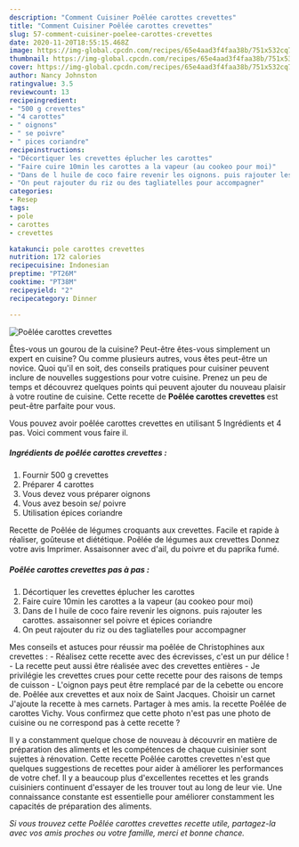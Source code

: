 ```yaml
---
description: "Comment Cuisiner Poêlée carottes crevettes"
title: "Comment Cuisiner Poêlée carottes crevettes"
slug: 57-comment-cuisiner-poelee-carottes-crevettes
date: 2020-11-20T18:55:15.468Z
image: https://img-global.cpcdn.com/recipes/65e4aad3f4faa38b/751x532cq70/poelee-carottes-crevettes-photo-principale-de-la-recette.jpg
thumbnail: https://img-global.cpcdn.com/recipes/65e4aad3f4faa38b/751x532cq70/poelee-carottes-crevettes-photo-principale-de-la-recette.jpg
cover: https://img-global.cpcdn.com/recipes/65e4aad3f4faa38b/751x532cq70/poelee-carottes-crevettes-photo-principale-de-la-recette.jpg
author: Nancy Johnston
ratingvalue: 3.5
reviewcount: 13
recipeingredient:
- "500 g crevettes"
- "4 carottes"
- " oignons"
- " se poivre"
- " pices coriandre"
recipeinstructions:
- "Décortiquer les crevettes éplucher les carottes"
- "Faire cuire 10min les carottes a la vapeur (au cookeo pour moi)"
- "Dans de l huile de coco faire revenir les oignons. puis rajouter les carottes. assaisonner sel poivre et épices coriandre"
- "On peut rajouter du riz ou des tagliatelles pour accompagner"
categories:
- Resep
tags:
- pole
- carottes
- crevettes

katakunci: pole carottes crevettes 
nutrition: 172 calories
recipecuisine: Indonesian
preptime: "PT26M"
cooktime: "PT38M"
recipeyield: "2"
recipecategory: Dinner

---
```



![Poêlée carottes crevettes](https://img-global.cpcdn.com/recipes/65e4aad3f4faa38b/751x532cq70/poelee-carottes-crevettes-photo-principale-de-la-recette.jpg)

Êtes-vous un gourou de la cuisine? Peut-être êtes-vous simplement un expert en cuisine? Ou comme plusieurs autres, vous êtes peut-être un novice. Quoi qu'il en soit, des conseils pratiques pour cuisiner peuvent inclure de nouvelles suggestions pour votre cuisine. Prenez un peu de temps et découvrez quelques points qui peuvent ajouter du nouveau plaisir à votre routine de cuisine. Cette recette de <strong> Poêlée carottes crevettes </strong> est peut-être parfaite pour vous.

<!--inarticleads1-->

Vous pouvez avoir poêlée carottes crevettes en utilisant 5 Ingrédients et 4 pas. Voici comment vous faire il.

##### Ingrédients de poêlée carottes crevettes :

1. Fournir 500 g crevettes
1. Préparer 4 carottes
1. Vous devez vous préparer  oignons
1. Vous avez besoin  se/ poivre
1. Utilisation  épices coriandre


Recette de Poêlée de légumes croquants aux crevettes. Facile et rapide à réaliser, goûteuse et diététique. Poêlée de légumes aux crevettes Donnez votre avis Imprimer. Assaisonner avec d&#39;ail, du poivre et du paprika fumé. 

<!--inarticleads2-->

##### Poêlée carottes crevettes pas à pas :

1. Décortiquer les crevettes éplucher les carottes
1. Faire cuire 10min les carottes a la vapeur (au cookeo pour moi)
1. Dans de l huile de coco faire revenir les oignons. puis rajouter les carottes. assaisonner sel poivre et épices coriandre
1. On peut rajouter du riz ou des tagliatelles pour accompagner


Mes conseils et astuces pour réussir ma poêlée de Christophines aux crevettes : - Réalisez cette recette avec des écrevisses, c&#39;est un pur délice ! - La recette peut aussi être réalisée avec des crevettes entières - Je privilégie les crevettes crues pour cette recette pour des raisons de temps de cuisson - L&#39;oignon pays peut être remplacé par de la cebette ou encore de. Poêlée aux crevettes et aux noix de Saint Jacques. Choisir un carnet J&#39;ajoute la recette à mes carnets. Partager à mes amis. la recette Poêlée de carottes Vichy. Vous confirmez que cette photo n&#39;est pas une photo de cuisine ou ne correspond pas à cette recette ? 

<!--inarticleads1-->

<p>
Il y a constamment quelque chose de nouveau à découvrir en matière de préparation des aliments et les compétences de chaque cuisinier sont sujettes à rénovation. Cette recette Poêlée carottes crevettes n'est que quelques suggestions de recettes pour aider à améliorer les performances de votre chef. Il y a beaucoup plus d'excellentes recettes et les grands cuisiniers continuent d'essayer de les trouver tout au long de leur vie. Une connaissance constante est essentielle pour améliorer constamment les capacités de préparation des aliments.
</p>

<p>
<i>Si vous trouvez cette Poêlée carottes crevettes recette utile, partagez-la avec vos amis proches ou votre famille, merci et bonne chance.</i>
</p>
